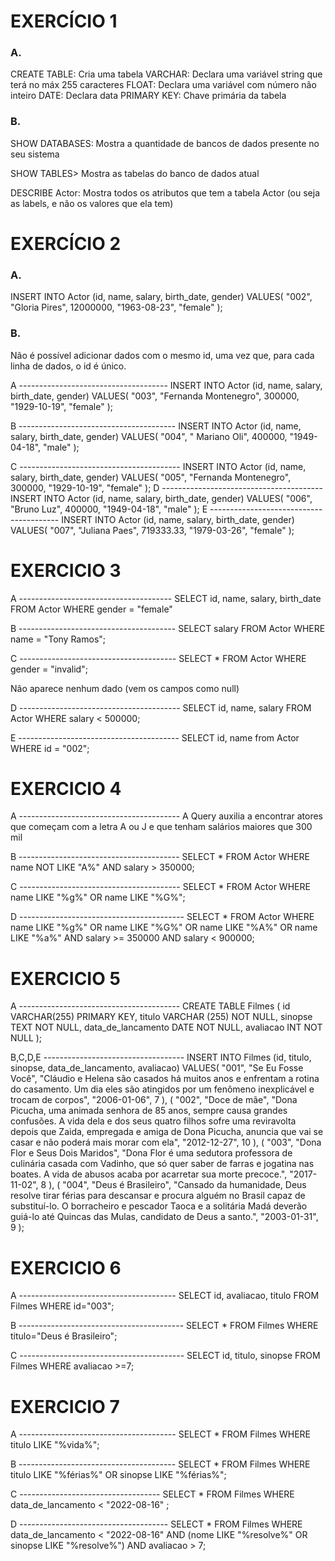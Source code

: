 # EXERCÍCIO 1

### A.
CREATE TABLE: Cria uma tabela
VARCHAR: Declara uma variável string que terá no máx 255 caracteres
FLOAT: Declara uma variável com número não inteiro
DATE: Declara data
PRIMARY KEY: Chave primária da tabela

### B.
SHOW DATABASES: Mostra a quantidade de bancos de dados presente no seu sistema

SHOW TABLES> Mostra as tabelas do banco de dados atual

DESCRIBE Actor: Mostra todos os atributos que tem a tabela Actor (ou seja as labels, e não os valores que ela tem)

# EXERCÍCIO 2

### A.
INSERT INTO Actor (id, name, salary, birth_date, gender)
VALUES(
  "002", 
  "Gloria Pires",
  12000000,
  "1963-08-23", 
  "female"
);

### B.
Não é possível adicionar dados com o mesmo id, uma vez que, para cada linha de dados, o id é único.

A -------------------------------------
INSERT INTO Actor (id, name, salary, birth_date, gender)
VALUES(
  "003", 
  "Fernanda Montenegro",
  300000,
  "1929-10-19", 
  "female"
);

B ---------------------------------------
INSERT INTO Actor (id, name, salary, birth_date, gender)
VALUES(
  "004",
  " Mariano Oli",
  400000,
  "1949-04-18", 
  "male"
);

C ----------------------------------------
INSERT INTO Actor (id, name, salary, birth_date, gender)
VALUES(
  "005", 
  "Fernanda Montenegro",
  300000,
  "1929-10-19", 
  "female"
);
D ----------------------------------------
INSERT INTO Actor (id, name, salary, birth_date, gender)
VALUES(
  "006",
  "Bruno Luz",
  400000,
  "1949-04-18", 
  "male"
);
E ----------------------------------------
INSERT INTO Actor (id, name, salary, birth_date, gender)
VALUES(
  "007", 
  "Juliana Paes",
  719333.33,
  "1979-03-26", 
  "female"
);

# EXERCICIO 3 

A --------------------------------------
SELECT id, name, salary, birth_date FROM Actor WHERE gender = "female"

B ---------------------------------------
SELECT salary FROM Actor WHERE name = "Tony Ramos";

C ---------------------------------------
SELECT * FROM Actor WHERE gender = "invalid";

Não aparece nenhum dado (vem os campos como null)

D ----------------------------------------
SELECT id, name, salary FROM Actor WHERE salary < 500000;

E ----------------------------------------
SELECT id, name from Actor WHERE id = "002";

# EXERCICIO 4

A ----------------------------------------
A Query auxilia a encontrar atores que começam com a letra A ou J e que tenham salários maiores que 300 mil

B ----------------------------------------
SELECT * FROM Actor WHERE name NOT LIKE "A%" AND salary > 350000;

C ----------------------------------------
SELECT * FROM Actor
WHERE name LIKE "%g%" OR name LIKE "%G%";

D -----------------------------------------
SELECT * FROM Actor WHERE name LIKE "%g%" OR name LIKE "%G%" OR name LIKE "%A%" OR name LIKE "%a%" AND salary >= 350000 AND salary < 900000;


# EXERCICIO 5
A ----------------------------------------
CREATE TABLE Filmes (
    id VARCHAR(255) PRIMARY KEY,
    titulo VARCHAR (255) NOT NULL,
    sinopse TEXT NOT NULL,
    data_de_lancamento DATE NOT NULL,
    avaliacao INT NOT NULL
);

B,C,D,E -----------------------------------
INSERT INTO Filmes (id, titulo, sinopse, data_de_lancamento, avaliacao)
VALUES(
  "001", 
  "Se Eu Fosse Você",
  "Cláudio e Helena são casados há muitos anos e enfrentam a rotina do casamento. 
	Um dia eles são atingidos por um fenômeno inexplicável e trocam de corpos",
  "2006-01-06", 
 	7
),
(
"002",
"Doce de mãe",
"Dona Picucha, uma animada senhora de 85 anos, sempre causa grandes confusões. A vida dela e dos seus quatro filhos sofre uma reviravolta depois que Zaida, empregada e amiga de Dona Picucha, 
anuncia que vai se casar e não poderá mais morar com ela",
"2012-12-27",
10
),
(
"003",
"Dona Flor e Seus Dois Maridos",
"Dona Flor é uma sedutora professora de culinária casada com Vadinho, que só quer saber de farras e jogatina nas boates. 
A vida de abusos acaba por acarretar sua morte precoce.",
"2017-11-02",
8
),
(
"004",
"Deus é Brasileiro",
"Cansado da humanidade, Deus resolve tirar férias para descansar e procura alguém 
no Brasil capaz de substituí-lo. O borracheiro e pescador Taoca e a solitária Madá deverão guiá-lo até Quincas das Mulas, candidato de Deus a santo.",
"2003-01-31",
9
);

# EXERCICIO 6
A ---------------------------------------
SELECT id, avaliacao, titulo FROM Filmes WHERE id="003";

B -----------------------------------------
SELECT * FROM Filmes WHERE titulo="Deus é Brasileiro";

C -----------------------------------------
SELECT id, titulo, sinopse FROM Filmes WHERE avaliacao >=7;

# EXERCICIO 7

A ---------------------------------------
SELECT * FROM Filmes WHERE titulo LIKE "%vida%";

B ---------------------------------------
SELECT * FROM Filmes
WHERE titulo LIKE "%férias%" OR  sinopse LIKE "%férias%";

C -----------------------------------
SELECT * FROM Filmes
WHERE data_de_lancamento < "2022-08-16" ;

D -------------------------------------
SELECT * FROM Filmes 
WHERE data_de_lancamento < "2022-08-16"
AND (nome LIKE "%resolve%" OR  sinopse LIKE "%resolve%")
AND avaliacao > 7;